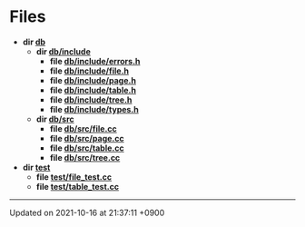 

# Files




* **dir [db](/Files/db#dir-db)** 
    * **dir [db/include](/Files/db/include#dir-db/include)** 
        * **file [db/include/errors.h](/Files/db/include/errors.h#file-errors.h)** 
        * **file [db/include/file.h](/Files/db/include/file.h#file-file.h)** 
        * **file [db/include/page.h](/Files/db/include/page.h#file-page.h)** 
        * **file [db/include/table.h](/Files/db/include/table.h#file-table.h)** 
        * **file [db/include/tree.h](/Files/db/include/tree.h#file-tree.h)** 
        * **file [db/include/types.h](/Files/db/include/types.h#file-types.h)** 
    * **dir [db/src](/Files/db/src#dir-db/src)** 
        * **file [db/src/file.cc](/Files/db/src/file.cc#file-file.cc)** 
        * **file [db/src/page.cc](/Files/db/src/page.cc#file-page.cc)** 
        * **file [db/src/table.cc](/Files/db/src/table.cc#file-table.cc)** 
        * **file [db/src/tree.cc](/Files/db/src/tree.cc#file-tree.cc)** 
* **dir [test](/Files/test#dir-test)** 
    * **file [test/file_test.cc](/Files/test/file_test.cc#file-file-test.cc)** 
    * **file [test/table_test.cc](/Files/test/table_test.cc#file-table-test.cc)** 



-------------------------------

Updated on 2021-10-16 at 21:37:11 +0900
